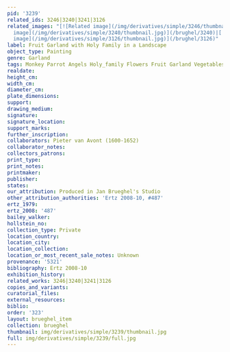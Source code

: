 ```yaml
---
pid: '3239'
related_ids: 3246|3240|3241|3126
related_images: "[![Related image](/img/derivatives/simple/3246/thumbnail.jpg)](/brughel/3246)|[![Related
  image](/img/derivatives/simple/3240/thumbnail.jpg)](/brughel/3240)|[![Related image](/img/derivatives/simple/3241/thumbnail.jpg)](/brughel/3241)|[![Related
  image](/img/derivatives/simple/3126/thumbnail.jpg)](/brughel/3126)"
label: Fruit Garland with Holy Family in a Landscape
object_type: Painting
genre: Garland
tags: Monkey Parrot Angels Holy_family Flowers Fruit Garland Vegetables
realdate: 
height_cm: 
width_cm: 
diameter_cm: 
plate_dimensions: 
support: 
drawing_medium: 
signature: 
signature_location: 
support_marks: 
further_inscription: 
collaborators: Pieter van Avont (1600-1652)
collaborator_notes: 
collectors_patrons: 
print_type: 
print_notes: 
printmaker: 
publisher: 
states: 
our_attribution: Produced in Jan Brueghel's Studio
other_attribution_authorities: 'Ertz 2008-10, #487'
ertz_1979: 
ertz_2008: '487'
bailey_walker: 
hollstein_no: 
collection_type: Private
location_country: 
location_city: 
location_collection: 
location_or_most_recent_sale_notes: Unknown
provenance: '5321'
bibliography: Ertz 2008-10
exhibition_history: 
related_works: 3246|3240|3241|3126
copies_and_variants: 
curatorial_files: 
external_resources: 
biblio: 
order: '323'
layout: brueghel_item
collection: brueghel
thumbnail: img/derivatives/simple/3239/thumbnail.jpg
full: img/derivatives/simple/3239/full.jpg
---
```

